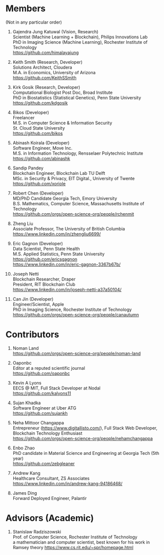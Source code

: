 # Members
(Not in any particular order)

1. Gajendra Jung Katuwal (Vision, Research)   
Scientist (Machine Learning + Blockchain), Philips Innovations Lab  
PhD in Imaging Science (Machine Learning), Rochester Institute of Technology  
https://github.com/himalayajung

2. Keith Smith (Research, Developer)       
Solutions Architect, Cloudera   
M.A. in Economics, University of Arizona    
https://github.com/KeithSSmith

3. Kirk Gosik (Research, Developer)  
Computational Biologist Post Doc, Broad Institute   
PhD in Biostatistics (Statistical Genetics), Penn State University    
https://github.com/kdgosik

4. Bikos (Developer)  
Freelancer    
M.S. in Computer Science & Information Security   
St. Cloud State University    
https://github.com/bikos

5. Abinash Koirala (Developer)    
Software Engineer, Move Inc.    
M.S. in Information Technology, Rensselaer Polytechnic Institute    
https://github.com/abinashk

6. Sandip Pandey    
Blockchain Engineer, Blockchain Lab TU Delft     
MSc. in Security & Privacy, EIT Digital., University of Twente 		   
https://github.com/xoriole

6. Robert Chen (Developer)      
MD/PhD Candidate Georgia Tech, Emory University     
B.S. Mathematics, Computer Science, Massachusetts Institute of Technology       
https://github.com/orgs/open-science-org/people/rchenmit

7. Zheng Liu  
Associate Professor, The University of British Columbia    
https://www.linkedin.com/in/zhengliu6699/

6. Eric Gagnon (Developer)     
Data Scientist, Penn State Health    
M.S. Applied Statistics, Penn State University    
https://github.com/ericsgagnon    
https://www.linkedin.com/in/eric-gagnon-3367b67b/

7. Joseph Netti        
Blockchain Researcher, Draper     
President, RIT Blockchain Club      
https://www.linkedin.com/in/joseph-netti-a37a50104/

8. Can Jin (Developer)  
Engineer/Scientist, Apple   
PhD in Imaging Science, Rochester Institute of Technology   
https://github.com/orgs/open-science-org/people/canautumn

# Contributors

1. Noman Land         
https://github.com/orgs/open-science-org/people/noman-land

2. Oaponbc   
Editor at a reputed scientific journal   
https://github.com/oaponbc

2. Kevin A Lyons    
EECS @ MIT, Full Stack Developer at Nodal   
https://github.com/kalyons11

3. Sujan Khadka     
Software Engineer at Uber ATG   
https://github.com/sujankh

4. Neha Mittoor Changappa    
Entrepreneur (https://www.digitallisto.com/), Full Stack Web Developer, Blockchain Technology Enthusiast    
https://github.com/orgs/open-science-org/people/nehamchangappa

5. Enbo Zhao    
PhD candidate in Material Science and Engineering at Georgia Tech (5th year)   
https://github.com/zebgleaner

6. Andrew Kang  
Healthcare Consultant, ZS Associates   
https://www.linkedin.com/in/andrew-kang-94186468/ 

7. James Ding  
Forward Deployed Engineer, Palantir


# Advisors (Academic)
1. Stanislaw Radziszowski   
Prof. of Computer Science, Rochester Institute of Technology    
a mathematician and computer scientist, best known for his work in Ramsey theory        https://www.cs.rit.edu/~spr/homepage.html
